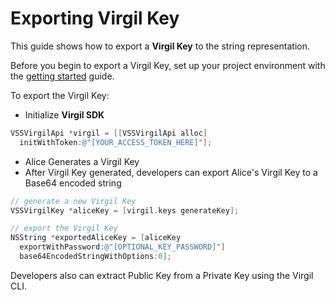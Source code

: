 # Exporting Virgil Key

This guide shows how to export a **Virgil Key** to the string representation.

Before you begin to export a Virgil Key, set up your project environment with the [getting started](/docs/objectivec/guides/configuration/client.md) guide.

To export the Virgil Key:

- Initialize **Virgil SDK**

```objectivec
VSSVirgilApi *virgil = [[VSSVirgilApi alloc]
  initWithToken:@"[YOUR_ACCESS_TOKEN_HERE]"];
```

- Alice Generates a Virgil Key
- After Virgil Key generated, developers can export Alice's Virgil Key to a Base64 encoded string

```objectivec
// generate a new Virgil Key
VSSVirgilKey *aliceKey = [virgil.keys generateKey];

// export the Virgil Key
NSString *exportedAliceKey = [aliceKey
  exportWithPassword:@"[OPTIONAL_KEY_PASSWORD]"]
  base64EncodedStringWithOptions:0];
```

Developers also can extract Public Key from a Private Key using the Virgil CLI.
